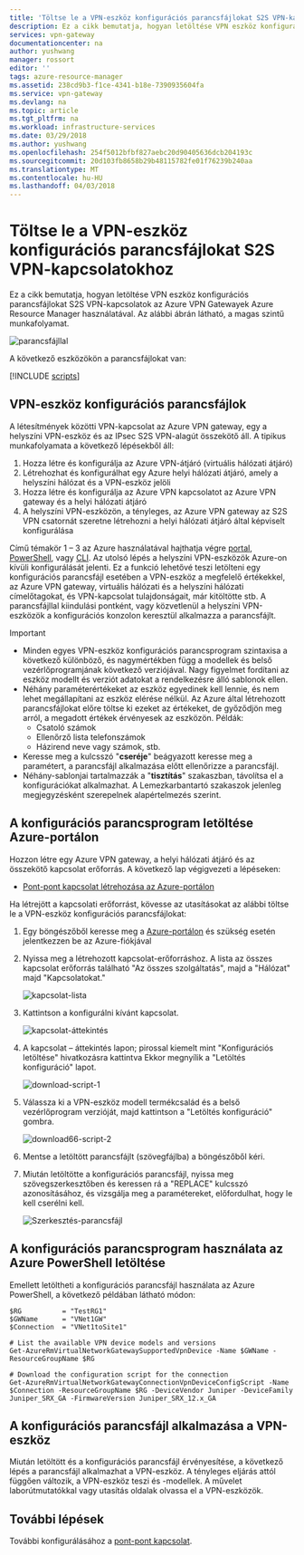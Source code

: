 ```yaml
---
title: 'Töltse le a VPN-eszköz konfigurációs parancsfájlokat S2S VPN-kapcsolatok: Azure Resource Manager |} Microsoft Docs'
description: Ez a cikk bemutatja, hogyan letöltése VPN eszköz konfigurációs parancsfájlokat S2S VPN-kapcsolatok az Azure VPN Gatewayek Azure Resource Manager használatával.
services: vpn-gateway
documentationcenter: na
author: yushwang
manager: rossort
editor: ''
tags: azure-resource-manager
ms.assetid: 238cd9b3-f1ce-4341-b18e-7390935604fa
ms.service: vpn-gateway
ms.devlang: na
ms.topic: article
ms.tgt_pltfrm: na
ms.workload: infrastructure-services
ms.date: 03/29/2018
ms.author: yushwang
ms.openlocfilehash: 254f5012bfbf827aebc20d90405636dcb204193c
ms.sourcegitcommit: 20d103fb8658b29b48115782fe01f76239b240aa
ms.translationtype: MT
ms.contentlocale: hu-HU
ms.lasthandoff: 04/03/2018
---
```

# <a name="download-vpn-device-configuration-scripts-for-s2s-vpn-connections"></a>Töltse le a VPN-eszköz konfigurációs parancsfájlokat S2S VPN-kapcsolatokhoz

Ez a cikk bemutatja, hogyan letöltése VPN eszköz konfigurációs parancsfájlokat S2S VPN-kapcsolatok az Azure VPN Gatewayek Azure Resource Manager használatával. Az alábbi ábrán látható, a magas szintű munkafolyamat.

![parancsfájllal](./media/vpn-gateway-download-vpndevicescript/downloaddevicescript.png)

A következő eszközökön a parancsfájlokat van:

[!INCLUDE [scripts](../../includes/vpn-gateway-device-configuration-scripts.md)]

## <a name="about"></a>VPN-eszköz konfigurációs parancsfájlok

A létesítmények közötti VPN-kapcsolat az Azure VPN gateway, egy a helyszíni VPN-eszköz és az IPsec S2S VPN-alagút összekötő áll. A tipikus munkafolyamata a következő lépésekből áll:

1. Hozza létre és konfigurálja az Azure VPN-átjáró (virtuális hálózati átjáró)
2. Létrehozhat és konfigurálhat egy Azure helyi hálózati átjáró, amely a helyszíni hálózat és a VPN-eszköz jelöli
3. Hozza létre és konfigurálja az Azure VPN kapcsolatot az Azure VPN gateway és a helyi hálózati átjáró
4. A helyszíni VPN-eszközön, a tényleges, az Azure VPN gateway az S2S VPN csatornát szeretne létrehozni a helyi hálózati átjáró által képviselt konfigurálása

Című témakör 1 – 3 az Azure használatával hajthatja végre [portal](vpn-gateway-howto-site-to-site-resource-manager-portal.md), [PowerShell](vpn-gateway-create-site-to-site-rm-powershell.md), vagy [CLI](vpn-gateway-howto-site-to-site-resource-manager-cli.md). Az utolsó lépés a helyszíni VPN-eszközök Azure-on kívüli konfigurálását jelenti. Ez a funkció lehetővé teszi letölteni egy konfigurációs parancsfájl esetében a VPN-eszköz a megfelelő értékekkel, az Azure VPN gateway, virtuális hálózati és a helyszíni hálózati címelőtagokat, és VPN-kapcsolat tulajdonságait, már kitöltötte stb. A parancsfájllal kiindulási pontként, vagy közvetlenül a helyszíni VPN-eszközök a konfigurációs konzolon keresztül alkalmazza a parancsfájlt.

> [!IMPORTANT]
> * Minden egyes VPN-eszköz konfigurációs parancsprogram szintaxisa a következő különböző, és nagymértékben függ a modellek és belső vezérlőprogramjának következő verziójával. Nagy figyelmet fordítani az eszköz modellt és verziót adatokat a rendelkezésre álló sablonok ellen.
> * Néhány paraméterértékeket az eszköz egyedinek kell lennie, és nem lehet megállapítani az eszköz elérése nélkül. Az Azure által létrehozott parancsfájlokat előre töltse ki ezeket az értékeket, de győződjön meg arról, a megadott értékek érvényesek az eszközön. Példák:
>    * Csatoló számok
>    * Ellenőrző lista telefonszámok
>    * Házirend neve vagy számok, stb.
> * Keresse meg a kulcsszó "**cseréje**" beágyazott keresse meg a paramétert, a parancsfájl alkalmazása előtt ellenőrizze a parancsfájl.
> * Néhány-sablonjai tartalmazzák a "**tisztítás**" szakaszban, távolítsa el a konfigurációkat alkalmazhat. A Lemezkarbantartó szakaszok jelenleg megjegyzésként szerepelnek alapértelmezés szerint.

## <a name="download-the-configuration-script-from-azure-portal"></a>A konfigurációs parancsprogram letöltése Azure-portálon

Hozzon létre egy Azure VPN gateway, a helyi hálózati átjáró és az összekötő kapcsolat erőforrás. A következő lap végigvezeti a lépéseken:

* [Pont-pont kapcsolat létrehozása az Azure-portálon](vpn-gateway-howto-site-to-site-resource-manager-portal.md)

Ha létrejött a kapcsolati erőforrást, kövesse az utasításokat az alábbi töltse le a VPN-eszköz konfigurációs parancsfájlokat:

1. Egy böngészőből keresse meg a [Azure-portálon](http://portal.azure.com) és szükség esetén jelentkezzen be az Azure-fiókjával
2. Nyissa meg a létrehozott kapcsolat-erőforráshoz. A lista az összes kapcsolat erőforrás található "Az összes szolgáltatás", majd a "Hálózat" majd "Kapcsolatokat."

    ![kapcsolat-lista](./media/vpn-gateway-download-vpndevicescript/connectionlist.png)

3. Kattintson a konfigurálni kívánt kapcsolat.

    ![kapcsolat-áttekintés](./media/vpn-gateway-download-vpndevicescript/connectionoverview.png)

4. A kapcsolat – áttekintés lapon; pirossal kiemelt mint "Konfigurációs letöltése" hivatkozásra kattintva Ekkor megnyílik a "Letöltés konfiguráció" lapot.

    ![download-script-1](./media/vpn-gateway-download-vpndevicescript/downloadscript-1.png)

5. Válassza ki a VPN-eszköz modell termékcsalád és a belső vezérlőprogram verzióját, majd kattintson a "Letöltés konfiguráció" gombra.

    ![download66-script-2](./media/vpn-gateway-download-vpndevicescript/downloadscript-2.PNG)

6. Mentse a letöltött parancsfájlt (szövegfájlba) a böngészőből kéri.
7. Miután letöltötte a konfigurációs parancsfájl, nyissa meg szövegszerkesztőben és keressen rá a "REPLACE" kulcsszó azonosításához, és vizsgálja meg a paramétereket, előfordulhat, hogy le kell cserélni kell.

    ![Szerkesztés-parancsfájl](./media/vpn-gateway-download-vpndevicescript/editscript.png)

## <a name="download-the-configuration-script-using-azure-powershell"></a>A konfigurációs parancsprogram használata az Azure PowerShell letöltése

Emellett letöltheti a konfigurációs parancsfájl használata az Azure PowerShell, a következő példában látható módon:

```azurepowershell-interactive
$RG          = "TestRG1"
$GWName      = "VNet1GW"
$Connection  = "VNet1toSite1"

# List the available VPN device models and versions
Get-AzureRmVirtualNetworkGatewaySupportedVpnDevice -Name $GWName -ResourceGroupName $RG

# Download the configuration script for the connection
Get-AzureRmVirtualNetworkGatewayConnectionVpnDeviceConfigScript -Name $Connection -ResourceGroupName $RG -DeviceVendor Juniper -DeviceFamily Juniper_SRX_GA -FirmwareVersion Juniper_SRX_12.x_GA
```

## <a name="apply-the-configuration-script-to-your-vpn-device"></a>A konfigurációs parancsfájl alkalmazása a VPN-eszköz

Miután letöltött és a konfigurációs parancsfájl érvényesítése, a következő lépés a parancsfájl alkalmazhat a VPN-eszköz. A tényleges eljárás attól függően változik, a VPN-eszköz teszi és -modellek. A művelet laborútmutatókkal vagy utasítás oldalak olvassa el a VPN-eszközök.

## <a name="next-steps"></a>További lépések

További konfigurálásához a [pont-pont kapcsolat](vpn-gateway-howto-site-to-site-resource-manager-portal.md).
